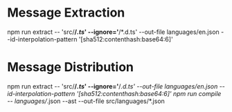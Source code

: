 # Message Extraction

npm run extract -- 'src/**/*.ts*' --ignore='**/*.d.ts' --out-file languages/en.json --id-interpolation-pattern '[sha512:contenthash:base64:6]'
# Message Distribution

npm run extract -- 'src/**/*.ts*' --ignore='**/*.d.ts' --out-file languages/en.json --id-interpolation-pattern '[sha512:contenthash:base64:6]'
npm run compile -- languages/*.json --ast --out-file src/languages/*.json

